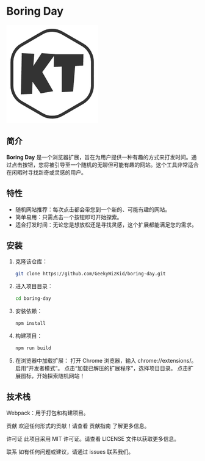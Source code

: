 # Boring Day

![Boring Day Logo](./images/icon.png)
## 简介

**Boring Day** 是一个浏览器扩展，旨在为用户提供一种有趣的方式来打发时间。通过点击按钮，您将被引导至一个随机的无聊但可能有趣的网站。这个工具非常适合在闲暇时寻找新奇或灵感的用户。

## 特性

- 随机网站推荐：每次点击都会带您到一个新的、可能有趣的网站。
- 简单易用：只需点击一个按钮即可开始探索。
- 适合打发时间：无论您是想放松还是寻找灵感，这个扩展都能满足您的需求。

## 安装

1. 克隆该仓库：
   ```bash
   git clone https://github.com/GeekyWizKid/boring-day.git
   ```

2. 进入项目目录：
   ```bash
   cd boring-day
   ```

3. 安装依赖：
    ```bash
    npm install
    ```

4. 构建项目：
   ```bash
   npm run build
   ```

5. 在浏览器中加载扩展：
   打开 Chrome 浏览器，输入 chrome://extensions/。
   启用“开发者模式”。
   点击“加载已解压的扩展程序”，选择项目目录。
   点击扩展图标，开始探索随机网站！

## 技术栈
Webpack：用于打包和构建项目。

贡献
欢迎任何形式的贡献！请查看 贡献指南 了解更多信息。

许可证
此项目采用 MIT 许可证。请查看 LICENSE 文件以获取更多信息。

联系
如有任何问题或建议，请通过 issues 联系我们。
